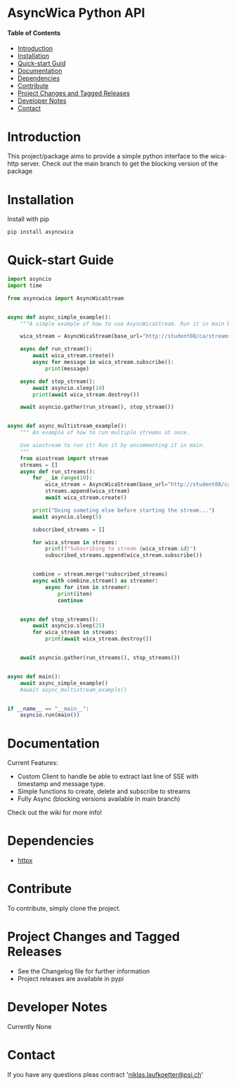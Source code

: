 # AsyncWica Python API
#### Table of Contents
- [Introduction](#introduction)
- [Installation](#installation)
- [Quick-start Guid](#quick-start-guide)
- [Documentation](#documentation)
- [Dependencies](#dependencies)
- [Contribute](#contribute)
- [Project Changes and Tagged Releases](#project-changes-and-tagged-releases)
- [Developer Notes](#developer-notes)
- [Contact](#contact)

# Introduction
This project/package aims to provide a simple python interface to the wica-http server.
Check out the main branch to get the blocking version of the package

# Installation
Install with pip
```bash
pip install asyncwica
```
# Quick-start Guide
```python
import asyncio
import time

from asyncwica import AsyncWicaStream


async def async_simple_example():
    """A simple example of how to use AsyncWicaStream. Run it in main by uncommenting it! """

    wica_stream = AsyncWicaStream(base_url="http://student08/ca/streams", channels=["MMAC3:STR:2"])

    async def run_stream():
        await wica_stream.create()
        async for message in wica_stream.subscribe():
            print(message)

    async def stop_stream():
        await asyncio.sleep(10)
        print(await wica_stream.destroy())

    await asyncio.gather(run_stream(), stop_stream())


async def async_multistream_example():
    """ An example of how to run multiple streams at once.

    Use aiostream to run it! Run it by uncommenting it in main.
    """
    from aiostream import stream
    streams = []
    async def run_streams():
        for _ in range(10):
            wica_stream = AsyncWicaStream(base_url="http://student08/ca/streams", channels=["MMAC3:STR:2"])
            streams.append(wica_stream)
            await wica_stream.create()

        print("Doing someting else before starting the stream...")
        await asyncio.sleep(5)

        subscribed_streams = []

        for wica_stream in streams:
            print(f"Subscribing to stream {wica_stream.id}")
            subscribed_streams.append(wica_stream.subscribe())


        combine = stream.merge(*subscribed_streams)
        async with combine.stream() as streamer:
            async for item in streamer:
                print(item)
                continue


    async def stop_streams():
        await asyncio.sleep(25)
        for wica_stream in streams:
            print(await wica_stream.destroy())


    await asyncio.gather(run_streams(), stop_streams())


async def main():
    await async_simple_example()
    #await async_multistream_example()


if __name__ == "__main__":
    asyncio.run(main())

```

# Documentation
Current Features:
* Custom Client to handle be able to extract last line of SSE with timestamp and message type.
* Simple functions to create, delete and subscribe to streams
* Fully Async (blocking versions available in main branch)

Check out the wiki for more info!

# Dependencies
* [httpx](https://github.com/encode/httpx/)

# Contribute
To contribute, simply clone the project.

# Project Changes and Tagged Releases
* See the Changelog file for further information
* Project releases are available in pypi

# Developer Notes
Currently None

# Contact
If you have any questions pleas contract 'niklas.laufkoetter@psi.ch'